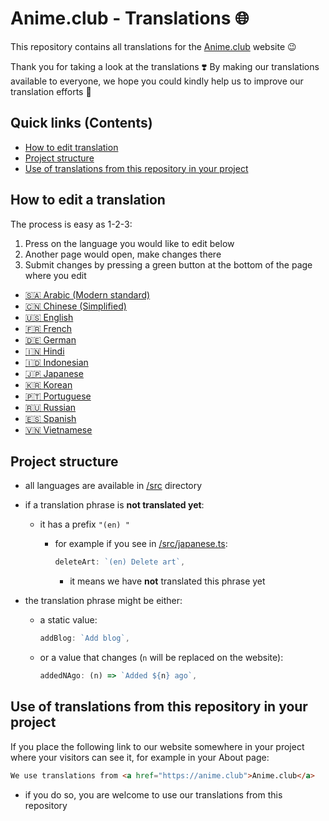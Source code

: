 # Anime.club - Translations 🌐

This repository contains all translations for the [Anime.club](https://anime.club) website 😉

Thank you for taking a look at the translations ❣️
By making our translations available to everyone, we hope you could kindly help us to improve our translation efforts 🙏

## Quick links (Contents)

- [How to edit translation](#how-to-edit-a-translation)
- [Project structure](#project-structure)
- [Use of translations from this repository in your project](#use-of-translations-from-this-repository-in-your-project)

## How to edit a translation

The process is easy as 1-2-3:

1. Press on the language you would like to edit below
2. Another page would open, make changes there
3. Submit changes by pressing a green button at the bottom of the page where you edit

- [🇸🇦 Arabic (Modern standard)](https://github.com/anime-club/translations/edit/master/src/arabic-standard.ts)
- [🇨🇳 Chinese (Simplified)](https://github.com/anime-club/translations/edit/master/src/chinese-simplified.ts)
- [🇺🇸 English](https://github.com/anime-club/translations/edit/master/src/english.ts)
- [🇫🇷 French](https://github.com/anime-club/translations/edit/master/src/french.ts)
- [🇩🇪 German](https://github.com/anime-club/translations/edit/master/src/german.ts)
- [🇮🇳 Hindi](https://github.com/anime-club/translations/edit/master/src/hindi.ts)
- [🇮🇩 Indonesian](https://github.com/anime-club/translations/edit/master/src/indonesian.ts)
- [🇯🇵 Japanese](https://github.com/anime-club/translations/edit/master/src/japanese.ts)
- [🇰🇷 Korean](https://github.com/anime-club/translations/edit/master/src/korean.ts)
- [🇵🇹 Portuguese](https://github.com/anime-club/translations/edit/master/src/portuguese.ts)
- [🇷🇺 Russian](https://github.com/anime-club/translations/edit/master/src/russian.ts)
- [🇪🇸 Spanish](https://github.com/anime-club/translations/edit/master/src/spanish.ts)
- [🇻🇳 Vietnamese](https://github.com/anime-club/translations/edit/master/src/vietnamese.ts)

## Project structure

- all languages are available in [/src](/src) directory
- if a translation phrase is **not translated yet**:
  - it has a prefix `"(en) "`
    - for example if you see in [/src/japanese.ts](/src/japanese.ts):

      ```ts
      deleteArt: `(en) Delete art`,
      ```

      - it means we have **not** translated this phrase yet

- the translation phrase might be either:
  - a static value:

    ```ts
    addBlog: `Add blog`,
    ```

  - or a value that changes (`n` will be replaced on the website):

    ```ts
    addedNAgo: (n) => `Added ${n} ago`,
    ```

## Use of translations from this repository in your project

If you place the following link to our website somewhere in your project where your visitors can see it, for example in your About page:

```md
We use translations from <a href="https://anime.club">Anime.club</a>
```

- if you do so, you are welcome to use our translations from this repository
